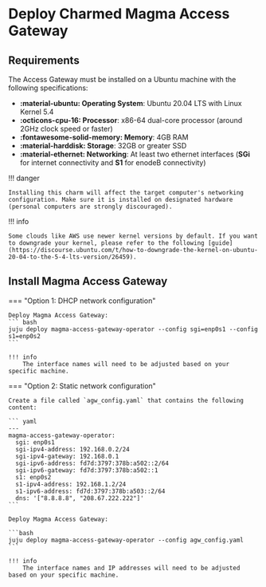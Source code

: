 # Deploy Charmed Magma Access Gateway

## Requirements

The Access Gateway must be installed on a Ubuntu machine with the following specifications:

- **:material-ubuntu: Operating System**: Ubuntu 20.04 LTS with Linux Kernel 5.4
- **:octicons-cpu-16: Processor**: x86-64 dual-core processor (around 2GHz clock speed or faster)
- **:fontawesome-solid-memory: Memory**: 4GB RAM
- **:material-harddisk: Storage**: 32GB or greater SSD
- **:material-ethernet: Networking**: At least two ethernet interfaces (**SGi** for internet connectivity and **S1** for enodeB connectivity)


!!! danger

    Installing this charm will affect the target computer's networking configuration. Make sure it is installed on designated hardware (personal computers are strongly discouraged).

!!! info

    Some clouds like AWS use newer kernel versions by default. If you want to downgrade your kernel, please refer to the following [guide](https://discourse.ubuntu.com/t/how-to-downgrade-the-kernel-on-ubuntu-20-04-to-the-5-4-lts-version/26459).

## Install Magma Access Gateway

=== "Option 1: DHCP network configuration"
    
    Deploy Magma Access Gateway:
    ``` bash
    juju deploy magma-access-gateway-operator --config sgi=enp0s1 --config s1=enp0s2
    ```
    
    !!! info
        The interface names will need to be adjusted based on your specific machine.


=== "Option 2: Static network configuration"

    Create a file called `agw_config.yaml` that contains the following content:

    ``` yaml
    ---
    magma-access-gateway-operator:
      sgi: enp0s1
      sgi-ipv4-address: 192.168.0.2/24
      sgi-ipv4-gateway: 192.168.0.1
      sgi-ipv6-address: fd7d:3797:378b:a502::2/64
      sgi-ipv6-gateway: fd7d:3797:378b:a502::1
      s1: enp0s2
      s1-ipv4-address: 192.168.1.2/24
      s1-ipv6-address: fd7d:3797:378b:a503::2/64
      dns: '["8.8.8.8", "208.67.222.222"]'
    ```
    
    Deploy Magma Access Gateway:

    ```bash
    juju deploy magma-access-gateway-operator --config agw_config.yaml
    ```

    !!! info
        The interface names and IP addresses will need to be adjusted based on your specific machine.

